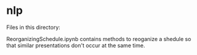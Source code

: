 # nlp

Files in this directory:

ReorganizingSchedule.ipynb contains methods to reoganize a shedule so that similar presentations don't occur at the same time. 
